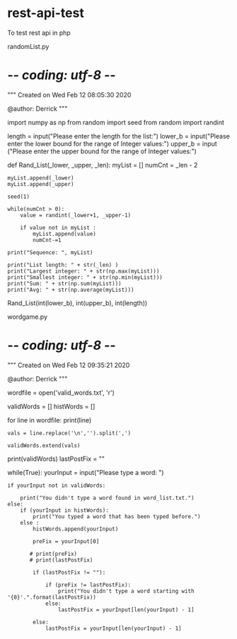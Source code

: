 # rest-api-test
To test rest api in php

randomList.py
# -*- coding: utf-8 -*-
"""
Created on Wed Feb 12 08:05:30 2020

@author: Derrick
"""

import numpy as np
from random import seed
from random import randint

length = input("Please enter the length for the list:")
lower_b = input("Please enter the lower bound for the range of Integer values:")
upper_b = input ("Please enter the upper bound for the range of Integer values:")



def Rand_List(_lower, _upper, _len):
    myList = []
    numCnt = _len - 2
    
    myList.append(_lower)
    myList.append(_upper)
        
    seed(1)

    while(numCnt > 0):
        value = randint(_lower+1, _upper-1)
        
        if value not in myList :
            myList.append(value)
            numCnt-=1
            
    print("Sequence: ", myList)
    
    print("List length: " + str(_len) )
    print("Largest integer: " + str(np.max(myList)))
    print("Smallest integer: " + str(np.min(myList)))
    print("Sum: " + str(np.sum(myList)))
    print("Avg: " + str(np.average(myList)))


Rand_List(int(lower_b), int(upper_b), int(length))


wordgame.py
# -*- coding: utf-8 -*-
"""
Created on Wed Feb 12 09:35:21 2020

@author: Derrick
"""


wordfile = open('valid_words.txt', 'r')

validWords = []
histWords = []

for line in wordfile:
    print(line)
    
    vals = line.replace('\n','').split(',')
    
    validWords.extend(vals)
    
print(validWords)
lastPostFix = ""

while(True):
    yourInput = input("Please type a word: ")
    
    if yourInput not in validWords:
        
        print("You didn't type a word found in word_list.txt.")
    else:
        if (yourInput in histWords):
            print("You typed a word that has been typed before.")
        else :
            histWords.append(yourInput)
            
            preFix = yourInput[0]
            
           # print(preFix)
           # print(lastPostFix)
            
            if (lastPostFix != ""):
                
                if (preFix != lastPostFix):
                    print("You didn't type a word starting with '{0}'.".format(lastPostFix))
                else:
                    lastPostFix = yourInput[len(yourInput) - 1]
            
            else:
                lastPostFix = yourInput[len(yourInput) - 1]
                
            
